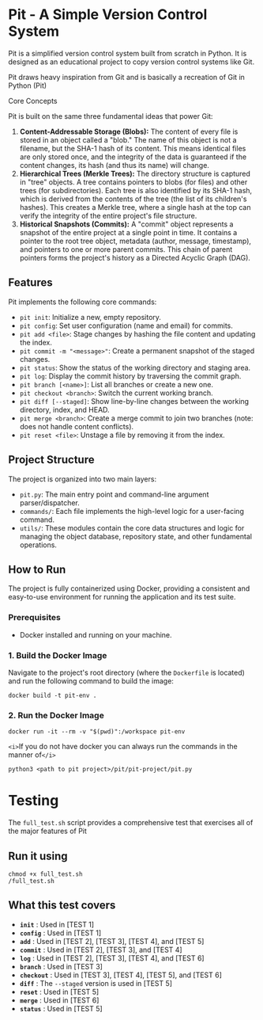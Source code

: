 # Pit - A Simple Version Control System

Pit is a simplified version control system built from scratch in Python. It is designed as an educational project to copy version control systems like Git.

Pit draws heavy inspiration from Git and is basically a recreation of Git in Python (Pit)

Core Concepts

Pit is built on the same three fundamental ideas that power Git:

1. **Content-Addressable Storage (Blobs):** The content of every file is stored in an object called a "blob." The name of this object is not a filename, but the SHA-1 hash of its content. This means identical files are only stored once, and the integrity of the data is guaranteed if the content changes, its hash (and thus its name) will change.
2. **Hierarchical Trees (Merkle Trees):** The directory structure is captured in "tree" objects. A tree contains pointers to blobs (for files) and other trees (for subdirectories). Each tree is also identified by its SHA-1 hash, which is derived from the contents of the tree (the list of its children's hashes). This creates a Merkle tree, where a single hash at the top can verify the integrity of the entire project's file structure.
3. **Historical Snapshots (Commits):** A "commit" object represents a snapshot of the entire project at a single point in time. It contains a pointer to the root tree object, metadata (author, message, timestamp), and pointers to one or more parent commits. This chain of parent pointers forms the project's history as a Directed Acyclic Graph (DAG).

## Features

Pit implements the following core commands:

* `pit init`: Initialize a new, empty repository.
* `pit config`: Set user configuration (name and email) for commits.
* `pit add <file>`: Stage changes by hashing the file content and updating the index.
* `pit commit -m "<message>"`: Create a permanent snapshot of the staged changes.
* `pit status`: Show the status of the working directory and staging area.
* `pit log`: Display the commit history by traversing the commit graph.
* `pit branch [<name>]`: List all branches or create a new one.
* `pit checkout <branch>`: Switch the current working branch.
* `pit diff [--staged]`: Show line-by-line changes between the working directory, index, and HEAD.
* `pit merge <branch>`: Create a merge commit to join two branches (note: does not handle content conflicts).
* `pit reset <file>`: Unstage a file by removing it from the index.

## Project Structure

The project is organized into two main layers:

* `pit.py`: The main entry point and command-line argument parser/dispatcher.
* `commands/`: Each file implements the high-level logic for a user-facing command.
* `utils/`: These modules contain the core data structures and logic for managing the object database, repository state, and other fundamental operations.

## How to Run

The project is fully containerized using Docker, providing a consistent and easy-to-use environment for running the application and its test suite.

### Prerequisites

* Docker installed and running on your machine.

### 1. Build the Docker Image

Navigate to the project's root directory (where the `Dockerfile` is located) and run the following command to build the image:

```
docker build -t pit-env .
```

### 2. Run the Docker Image

```
docker run -it --rm -v "$(pwd)":/workspace pit-env
```

`<i>`If you do not have docker you can always run the commands in the manner of`</i>`

```
python3 <path to pit project>/pit/pit-project/pit.py
```

# Testing

The `full_test.sh` script provides a comprehensive test that exercises all of the major features of Pit

## Run it using

```
chmod +x full_test.sh
/full_test.sh
```

## What this test covers

* **`init`** : Used in [TEST 1]
* **`config`** : Used in [TEST 1]
* **`add`** : Used in [TEST 2], [TEST 3], [TEST 4], and [TEST 5]
* **`commit`** : Used in [TEST 2], [TEST 3], and [TEST 4]
* **`log`** : Used in [TEST 2], [TEST 3], [TEST 4], and [TEST 6]
* **`branch`** : Used in [TEST 3]
* **`checkout`** : Used in [TEST 3], [TEST 4], [TEST 5], and [TEST 6]
* **`diff`** : The `--staged` version is used in [TEST 5]
* **`reset`** : Used in [TEST 5]
* **`merge`** : Used in [TEST 6]
* **`status`** : Used in [TEST 5]
